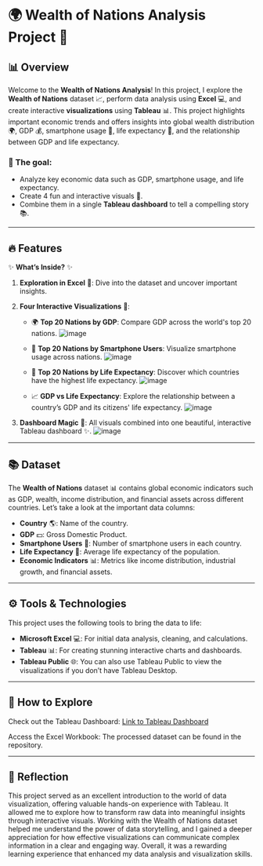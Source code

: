 # 🌍 Wealth of Nations Analysis Project 💸

## 📊 Overview

Welcome to the **Wealth of Nations Analysis**! In this project, I explore the **Wealth of Nations** dataset 📈, perform data analysis using **Excel** 💻, and create interactive **visualizations** using **Tableau** 📊. This project highlights important economic trends and offers insights into global wealth distribution 🌍, GDP 💰, smartphone usage 📱, life expectancy 🏥, and the relationship between GDP and life expectancy.

### 🎯 The goal:
- Analyze key economic data such as GDP, smartphone usage, and life expectancy.
- Create 4 fun and interactive visuals 🌟.
- Combine them in a single **Tableau dashboard** to tell a compelling story 📚.

---

## 🔥 Features

✨ **What’s Inside?** ✨

1. **Exploration in Excel** 🧐: Dive into the dataset and uncover important insights.

2. **Four Interactive Visualizations** 🎨:
    - 🌍 **Top 20 Nations by GDP**: Compare GDP across the world's top 20 nations.
![image](https://github.com/user-attachments/assets/26daa4bd-7680-49f4-9446-258d36ae303b)

    - 📱 **Top 20 Nations by Smartphone Users**: Visualize smartphone usage across nations. 
![image](https://github.com/user-attachments/assets/aabc5abe-2f29-4983-8ee1-bdea2ca22fd7)

    - 🏥 **Top 20 Nations by Life Expectancy**: Discover which countries have the highest life expectancy.
![image](https://github.com/user-attachments/assets/d20511f2-3970-4678-bf4c-5e9715191908)

    - 📈 **GDP vs Life Expectancy**: Explore the relationship between a country’s GDP and its citizens' life expectancy.
![image](https://github.com/user-attachments/assets/9fa9e69a-3279-4cbf-a926-7a476fbdce63)


3. **Dashboard Magic** 🧙: All visuals combined into one beautiful, interactive Tableau dashboard ✨.
![image](https://github.com/user-attachments/assets/75c5e17f-46ca-4c9e-a738-083c858c0750)

---

## 📚 Dataset

The **Wealth of Nations** dataset 📊 contains global economic indicators such as GDP, wealth, income distribution, and financial assets across different countries. Let’s take a look at the important data columns:

- **Country** 🌎: Name of the country.
- **GDP** 💵: Gross Domestic Product.
- **Smartphone Users** 📱: Number of smartphone users in each country.
- **Life Expectancy** 🏥: Average life expectancy of the population.
- **Economic Indicators** 📊: Metrics like income distribution, industrial growth, and financial assets.

---

## ⚙️ Tools & Technologies

This project uses the following tools to bring the data to life:

- **Microsoft Excel** 💻: For initial data analysis, cleaning, and calculations.
- **Tableau** 📊: For creating stunning interactive charts and dashboards.
- **Tableau Public** 🌐: You can also use Tableau Public to view the visualizations if you don’t have Tableau Desktop.

---

## 🚀 How to Explore
Check out the Tableau Dashboard: 
[Link to Tableau Dashboard](https://public.tableau.com/app/profile/alex.thompson1491/viz/WealthofNations_17285739192760/WealthofNations)

Access the Excel Workbook: The processed dataset can be found in the repository.

---


## 📝 Reflection
This project served as an excellent introduction to the world of data visualization, offering valuable hands-on experience with Tableau. It allowed me to explore how to transform raw data into meaningful insights through interactive visuals. Working with the Wealth of Nations dataset helped me understand the power of data storytelling, and I gained a deeper appreciation for how effective visualizations can communicate complex information in a clear and engaging way. Overall, it was a rewarding learning experience that enhanced my data analysis and visualization skills.


